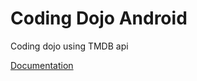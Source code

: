 # Coding Dojo Android
Coding dojo using TMDB api

[Documentation](https://fabernovel.github.io/coding_dojo_android/)
